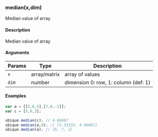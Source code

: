 ### median(x,dim)

Median value of array


#### Description

Median value of array  



#### Arguments

|Params|Type|Description
|---------|----|-----------
|`x` | array/matrix | array of values
|`dim` | number | dimension 0: row, 1: column (def: 1)


#### Examples

```js
var a = [[5,6,5],[7,8,-1]];
var c = [5,6,3];

ubique.median(c); // 4.66667
ubique.median(a,0); // [5.33333, 4.66667]
ubique.median(a); // [6, 7, 2]
```

